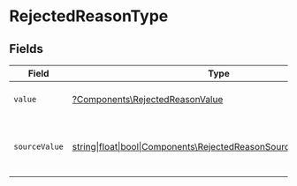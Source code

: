 # RejectedReasonType


## Fields

| Field                                                                                                                      | Type                                                                                                                       | Required                                                                                                                   | Description                                                                                                                | Example                                                                                                                    |
| -------------------------------------------------------------------------------------------------------------------------- | -------------------------------------------------------------------------------------------------------------------------- | -------------------------------------------------------------------------------------------------------------------------- | -------------------------------------------------------------------------------------------------------------------------- | -------------------------------------------------------------------------------------------------------------------------- |
| `value`                                                                                                                    | [?Components\RejectedReasonValue](../../Models/Components/RejectedReasonValue.md)                                          | :heavy_minus_sign:                                                                                                         | The type of the rejected reason.                                                                                           | rejected_by_organization                                                                                                   |
| `sourceValue`                                                                                                              | [string\|float\|bool\|Components\RejectedReasonSourceValue4\|array\|null](../../Models/Components/RejectedReasonSourceValue.md) | :heavy_minus_sign:                                                                                                         | The source value of the rejected reason type.                                                                              | RejectedByOrg                                                                                                              |